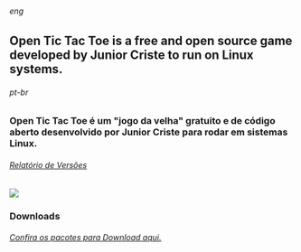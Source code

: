 ###### _eng_
## Open Tic Tac Toe is a free and open source game developed by Junior Criste to run on Linux systems.

###### _pt-br_
### Open Tic Tac Toe é um "jogo da velha" gratuito e de código aberto desenvolvido por Junior Criste para rodar em sistemas Linux. 
###### <a href="https://opentictactoe.informaticode.com.br/2020/04/relatorio-de-atualizacao.html"> Relatório de Versões</a>
<img src="https://2.bp.blogspot.com/-JDoSha-Ompw/XqeYnmCHgAI/AAAAAAAAG6Q/cWI2wK3JolgeGzh0YPwwFwedFJlc4STnwCLcBGAsYHQ/s1600/windows.png">

###  Downloads
###### <a href="https://opentictactoe.informaticode.com.br/download">Confira os pacotes para Download aqui.</a>
